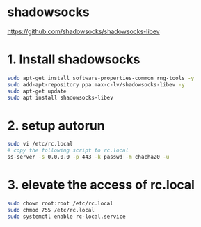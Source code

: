 # shadowsocks

https://github.com/shadowsocks/shadowsocks-libev

# 1. Install shadowsocks
```bash
sudo apt-get install software-properties-common rng-tools -y
sudo add-apt-repository ppa:max-c-lv/shadowsocks-libev -y
sudo apt-get update
sudo apt install shadowsocks-libev
```

# 2. setup autorun
```bash
sudo vi /etc/rc.local
# copy the following script to rc.local
ss-server -s 0.0.0.0 -p 443 -k passwd -m chacha20 -u
```

# 3. elevate the access of rc.local
```bash
sudo chown root:root /etc/rc.local
sudo chmod 755 /etc/rc.local
sudo systemctl enable rc-local.service
```

